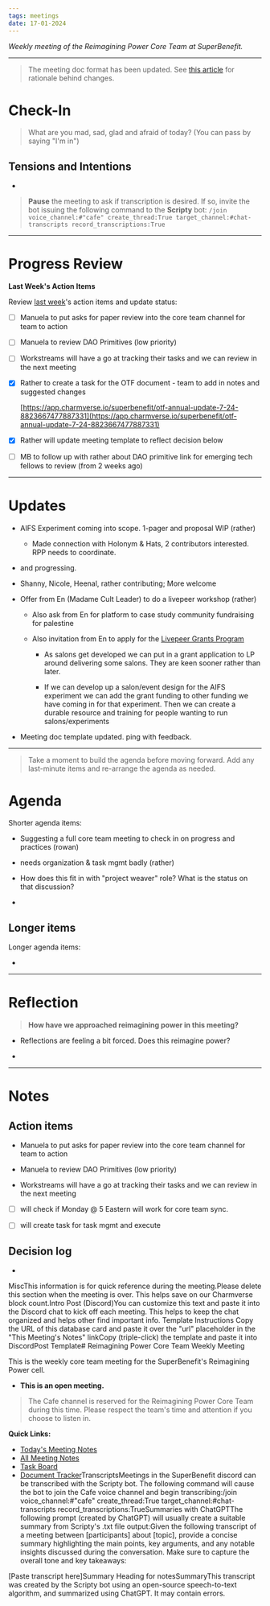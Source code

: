 ```yaml
---
tags: meetings
date: 17-01-2024
---
```

_Weekly meeting of the Reimagining Power Core Team at SuperBenefit._

---

> The meeting doc format has been updated. See [this article](https://medium.com/the-ready/how-to-facilitate-the-best-meeting-your-team-will-have-this-week-763f31b6d7d) for rationale behind changes.

# Check-In

> What are you mad, sad, glad and afraid of today? (You can pass by saying "I'm in")

## Tensions and Intentions

- 

> **Pause** the meeting to ask if transcription is desired. If so, invite the bot issuing the following command to the **Scripty** bot:
> `/join voice_channel:#"cafe" create_thread:True target_channel:#chat-transcripts record_transcriptions:True`

---

# Progress Review

**Last Week's Action Items**

Review [last week](https://app.charmverse.io/superbenefit/rpp-weekly-core-team-meeting-4-7-24-6304209113651333)'s action items and update status:

- [ ] Manuela to put asks for paper review into the core team channel for team to action 

- [ ] Manuela to review DAO Primitives (low priority)

- [ ] Workstreams will have a go at tracking their tasks and we can review in the next meeting

- [x] Rather to create a task for the OTF document - team to add in notes and suggested changes

	[https://app.charmverse.io/superbenefit/otf-annual-update-7-24-8823667477887331](https://app.charmverse.io/superbenefit/otf-annual-update-7-24-8823667477887331)

- [x] Rather will update meeting template to reflect decision below 

- [ ] MB to follow up with rather about DAO primitive link for emerging tech fellows to review (from 2 weeks ago)

---

# Updates

- AIFS Experiment coming into scope. 1-pager and proposal WIP (rather)

  - Made connection with Holonym & Hats, 2 contributors interested. RPP needs to coordinate.

-  and  progressing.

  - Shanny, Nicole, Heenal, rather contributing; More welcome

- Offer from En (Madame Cult Leader) to do a livepeer workshop (rather)

  - Also ask from En for platform to case study community fundraising for palestine

  - Also invitation from En to apply for the [Livepeer Grants Program](https://livepeer.notion.site/Livepeer-Grants-Program-f91071b5030d4c31ad4dd08e7c026526)

    - As salons get developed we can put in a grant application to LP around delivering some salons. They are keen sooner rather than later. 

    - If we can develop up a salon/event design for the AIFS experiment we can add the grant funding to other funding we have coming in for that experiment. Then we can create a durable resource and training for people wanting to run salons/experiments 

- Meeting doc template updated. ping  with feedback.

---

> Take a moment to build the agenda before moving forward. Add any last-minute items and re-arrange the agenda as needed.

# Agenda

Shorter agenda items:

- Suggesting a full core team meeting to check in on progress and practices (rowan)

-  needs organization & task mgmt badly (rather)

  - How does this fit in with "project weaver" role? What is the status on that discussion?

  - 

## Longer items

Longer agenda items:

- 

---

# Reflection 

> **How have we approached reimagining power in this meeting?**

-  Reflections are feeling a bit forced. Does this reimagine power?

- 

---

# Notes

## Action items

- Manuela to put asks for paper review into the core team channel for team to action 

- Manuela to review DAO Primitives (low priority)

- Workstreams will have a go at tracking their tasks and we can review in the next meeting

- [ ]  will check if Monday @ 5 Eastern will work for core team sync.

- [ ]   will create task for task mgmt and execute

## Decision log

-    

MiscThis information is for quick reference during the meeting.Please delete this section when the meeting is over. This helps save on our Charmverse block count.Intro Post (Discord)You can customize this text and paste it into the Discord chat to kick off each meeting. This helps to keep the chat organized and helps other find important info. Template Instructions Copy the URL of this database card and paste it over the "url" placeholder in the "This Meeting's Notes" linkCopy (triple-click) the template and paste it into DiscordPost Template# Reimagining Power Core Team Weekly Meeting

This is the weekly core team meeting for the SuperBenefit's Reimagining Power cell.

- __This is an **open** meeting.__  
> The Cafe channel is reserved for the Reimagining Power Core Team during this time. Please respect the team's time and attention if you choose to listen in.

**Quick Links:**
- [Today's Meeting Notes](https://app.charmverse.io/superbenefit/rpp-weekly-core-team-meeting-11-7-24-03925670977234619)  
- [All Meeting Notes](https://app.charmverse.io/superbenefit/meeting-notes-reimagining-power-9995214806368862)  
- [Task Board](https://app.charmverse.io/superbenefit/task-board-reimagining-power-18270894134568505)
- [Document Tracker](https://app.charmverse.io/superbenefit/documents-reimagining-power-8236079332321762)TranscriptsMeetings in the SuperBenefit discord can be transcribed with the Scripty bot. The following command will cause the bot to join the Cafe voice channel and begin transcribing:/join voice_channel:#"cafe" create_thread:True target_channel:#chat-transcripts record_transcriptions:TrueSummaries with ChatGPTThe following prompt (created by ChatGPT) will usually create a suitable summary from Scripty's .txt file output:Given the following transcript of a meeting between [participants] about [topic], provide a concise summary highlighting the main points, key arguments, and any notable insights discussed during the conversation. Make sure to capture the overall tone and key takeaways:

[Paste transcript here]Summary Heading for notesSummaryThis transcript was created by the Scripty bot using an open-source speech-to-text algorithm, and summarized using ChatGPT. It may contain errors.<Paste summary here>
